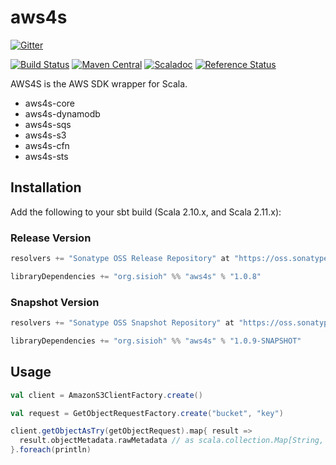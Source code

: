 aws4s
=====

[![Gitter](https://badges.gitter.im/Join%20Chat.svg)](https://gitter.im/sisioh/aws4s?utm_source=badge&utm_medium=badge&utm_campaign=pr-badge&utm_content=badge)

[![Build Status](https://travis-ci.org/sisioh/aws4s.svg)](https://travis-ci.org/sisioh/aws4s)
[![Maven Central](https://maven-badges.herokuapp.com/maven-central/org.sisioh/aws4s_2.11/badge.svg)](https://maven-badges.herokuapp.com/maven-central/org.sisioh/aws4s_2.11)
[![Scaladoc](http://javadoc-badge.appspot.com/org.sisioh/aws4s.svg?label=scaladoc)](http://javadoc-badge.appspot.com/org.sisioh/aws4s_2.11)
[![Reference Status](https://www.versioneye.com/java/org.sisioh:aws4s_2.11/reference_badge.svg?style=flat)](https://www.versioneye.com/java/org.sisioh:aws4s_2.11/references)

AWS4S is the AWS SDK wrapper for Scala.

- aws4s-core
- aws4s-dynamodb
- aws4s-sqs
- aws4s-s3
- aws4s-cfn
- aws4s-sts

## Installation

Add the following to your sbt build (Scala 2.10.x, and Scala 2.11.x):

### Release Version

```scala
resolvers += "Sonatype OSS Release Repository" at "https://oss.sonatype.org/content/repositories/releases/"

libraryDependencies += "org.sisioh" %% "aws4s" % "1.0.8"
```

### Snapshot Version

```scala
resolvers += "Sonatype OSS Snapshot Repository" at "https://oss.sonatype.org/content/repositories/snapshots/"

libraryDependencies += "org.sisioh" %% "aws4s" % "1.0.9-SNAPSHOT"
```

## Usage

```scala
val client = AmazonS3ClientFactory.create()

val request = GetObjectRequestFactory.create("bucket", "key")

client.getObjectAsTry(getObjectRequest).map{ result =>
  result.objectMetadata.rawMetadata // as scala.collection.Map[String, AnyRef]
}.foreach(println)

```
